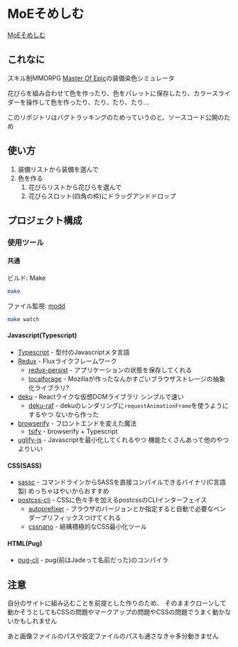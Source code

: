 # MoEそめしむ

[MoEそめしむ](http://pocka.onl/app/moe/somesim/)


## これなに

スキル制MMORPG [Master Of Epic](http://moepic.com/)の装備染色シミュレータ


花びらを組み合わせて色を作ったり、色をパレットに保存したり、カラースライダーを操作して色を作ったり、たり、たり、たり...


このリポジトリはバグトラッキングのためっていうのと、ソースコード公開のため

## 使い方

1. 装備リストから装備を選んで
1. 色を作る
	1. 花びらリストから花びらを選んで
	1. 花びらスロット(四角の枠)にドラッグアンドドロップ


## プロジェクト構成

### 使用ツール

#### 共通

ビルド: Make

```bash
make
```

ファイル監視: [modd](https://github.com/cortesi/modd)

```bash
make watch
```

#### Javascript(Typescript)

+ [Typescript](https://github.com/Microsoft/TypeScript) - 型付のJavascriptメタ言語
+ [Redux](https://github.com/reactjs/redux) - Fluxライクフレームワーク
	- [redux-persist](https://github.com/rt2zz/redux-persist) - アプリケーションの状態を保存してくれる
	- [localforage](https://github.com/localForage/localForage) - Mozillaが作ったなんかすごいブラウザストレージの抽象化ライブラリ?
+ [deku](https://github.com/anthonyshort/deku) - Reactライクな仮想DOMライブラリ シンプルで速い
	- [deku-raf](https://github.com/pocka/deku-raf) - dekuのレンダリングに`requestAnimationFrame`を使うようにするやつ ないから作った
+ [browserify](https://github.com/substack/node-browserify) - フロントエンドを変えた魔法
	- [tsify](https://github.com/TypeStrong/tsify) - browserify + Typescript
+ [uglify-js](https://github.com/mishoo/UglifyJS2) - Javascriptを最小化してくれるやつ 機能たくさんあって他のやつよりいい

#### CSS(SASS)

+ [sassc](https://github.com/sass/sassc) - コマンドラインからSASSを直接コンパイルできるバイナリ(C言語製) めっちゃはやいからおすすめ
+ [postcss-cli](https://github.com/postcss/postcss-cli) - CSSに色々手を加えるpostcssのCLIインターフェイス
	- [autoprefixer](https://github.com/postcss/autoprefixer) - ブラウザのバージョンとか指定すると自動で必要なベンダープリフィックスつけてくれる
	- [cssnano](https://github.com/ben-eb/cssnano) - 結構積極的なCSS最小化ツール

#### HTML(Pug)

+ [pug-cli](https://github.com/pugjs/pug-cli) - pug(前はJadeって名前だった)のコンパイラ


## 注意

自分のサイトに組み込むことを前提とした作りのため、
そのままクローンして動かそうとしてもCSSの問題やマークアップの問題やCSSの問題でうまく動かないかもしれません

あと画像ファイルのパスや設定ファイルのパスも通さなきゃ多分動きません
